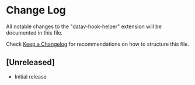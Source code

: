 # Change Log

All notable changes to the "datav-hook-helper" extension will be documented in this file.

Check [Keep a Changelog](http://keepachangelog.com/) for recommendations on how to structure this file.

## [Unreleased]

- Initial release